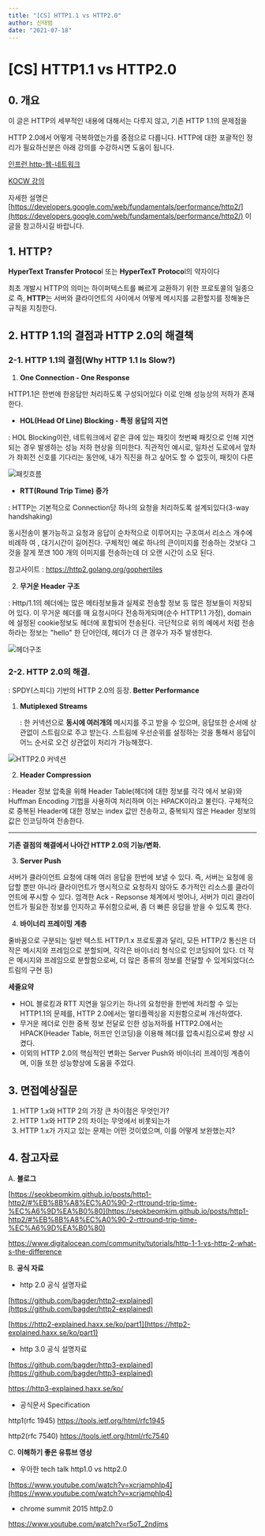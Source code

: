 ```yaml
---
title: "[CS] HTTP1.1 vs HTTP2.0"
author: 신태범
date: "2021-07-18"
---
```


# [CS] HTTP1.1 vs HTTP2.0

## 0. 개요
이 글은 HTTP의 세부적인 내용에 대해서는 다루지 않고, 기존 HTTP 1.1의 문제점을

HTTP 2.0에서 어떻게 극복하였는가를 중점으로 다룹니다. HTTP에 대한 포괄적인 정리가
필요하신분은 아래 강의를 수강하시면 도움이 됩니다.

[인프런 http-웹-네트워크](https://www.inflearn.com/course/http-%EC%9B%B9-%EB%84%A4%ED%8A%B8%EC%9B%8C%ED%81%AC)

[KOCW 강의](http://www.kocw.net/home/search/kemView.do?kemId=1046412)

자세한 설명은 [https://developers.google.com/web/fundamentals/performance/http2/](https://developers.google.com/web/fundamentals/performance/http2/) 이 글을 참고하시길 바랍니다.


## 1. HTTP?

 **HyperText Transfer Protoco**l 또는 **HyperTexT Protoco**l의 약자이다

 최초 개발시 HTTP의 의미는 하이퍼텍스트를 빠르게 교환하기 위한 프로토콜의 일종으로 즉, **HTTP**는 서버와 클라이언트의 사이에서 어떻게 메시지를 교환할지를 정해놓은 규칙을 지칭한다.

## 2. HTTP 1.1의 결점과 HTTP 2.0의 해결책

### 2-1. HTTP 1.1의 결점(Why HTTP 1.1 Is Slow?)

1. **One Connection - One Response**

HTTP1.1은 한번에 한응답만 처리하도록 구성되어있다 이로 인해 성능상의 저하가 존재한다.

- **HOL(Head Of Line) Blocking - 특정 응답의 지연**

: HOL Blocking이란, 네트워크에서 같은 큐에 있는 패킷이 첫번째 패킷으로 인해 지연되는 경우 발생하는 성능 저하 현상을 의미한다. 직관적인 예시로, 일차선 도로에서 앞차가 좌회전 신호를 기다리는 동안에, 내가 직진을 하고 싶어도 할 수 없듯이, 패킷이 다른 

![패킷흐름](../../images/1기/신태범/2주차/2주차-1.PNG)

- **RTT(Round Trip Time) 증가**

: HTTP는 기본적으로 Connection당 하나의 요청을 처리하도록 설계되있다(3-way handshaking)

동시전송이 불가능하고 요청과 응답이 순차적으로 이루어지는 구조여서 리소스 개수에 비례하 여 , 대기시간이 길어진다. 구체적인 예로 하나의 큰이미지를 전송하는 것보다 그것을 잘게 쪼갠 100 개의 이미지를 전송하는데 더 오랜 시간이 소모 된다.

참고사이트 : https://http2.golang.org/gophertiles

2. **무거운 Header 구조**

: Http/1.1의 헤더에는 많은 메타정보들과 실제로 전송할 정보 등 많은 정보들이 저장되어 있다. 이 무거운 헤더를 매 요청시마다 전송하게되며(순수 HTTP1.1 가정), domain에 설정된 cookie정보도 헤더에 포함되어 전송된다. 극단적으로 위의 예에서 처럼 전송하라는 정보는 "hello" 한 단어인데, 헤더가 더 큰 경우가 자주 발생한다.

![헤더구조](../../images/1기/신태범/2주차/2주차-2.PNG)

### 2-2. HTTP 2.0의 해결.

: SPDY(스피디) 기반의 HTTP 2.0의 등장. **Better Performance**

1. **Mutiplexed Streams**

    : 한 커넥션으로 **동시에 여러개의** 메시지를 주고 받을 수 있으며, 응답또한 순서에 상관없이 스트림으로 주고 받는다. 스트림에 우선순위를 설정하는 것을 통해서 응답이 어느 순서로 오건 상관없이 처리가 가능해졌다.

![HTTP2.0 커넥션](../../images/1기/신태범/2주차/2주차-3.PNG)

 2. **Header Compression**

  : Header 정보 압축을 위해 Header Table(헤더에 대한 정보를 각각 에서 보유)와 Huffman Encoding 기법을 사용하여 처리하며 이는 HPACK이라고 불린다. 구체적으로 중복된 Header에 대한 정보는 index 값만 전송하고, 중복되지 않은 Header 정보의 값은 인코딩하여 전송한다. 

---

**기존 결점의 해결에서 나아간 HTTP 2.0의 기능/변화.**

3. **Server Push**

서버가 클라이언트 요청에 대해 여러 응답을 한번에 보낼 수 있다. 즉, 서버는 요청에 응답할 뿐만 아니라 클라이언트가 명시적으로 요청하지 않아도 추가적인 리소스를 클라이언트에 푸시할 수 있다. 엄격한 Ack - Repsonse 체계에서 벗어나, 서버가 미리 클라이언트가 필요한 정보를 인지하고 푸쉬함으로써, 좀 더 빠른 응답을 받을 수 있도록 한다.

4. **바이너리 프레이밍 계층**

 줄바꿈으로 구분되는 일반 텍스트 HTTP/1.x 프로토콜과 달리, 모든 HTTP/2 통신은 더 작은 메시지와 프레임으로 분할되며, 각각은 바이너리 형식으로 인코딩되어 있다. 더 작은 메시지와 프레임으로 분할함으로써, 더 많은 종류의 정보를 전달할 수 있게되었다(스트림의 구현 등)

**세줄요약** 

- HOL 블로킹과 RTT 지연을 일으키는 하나의 요청만을 한번에 처리할 수 있는 HTTP1.1의 문제를, HTTP 2.0에서는 멀티플렉싱을 지원함으로써 개선하였다.
- 무거운 헤더로 인한 중복 정보 전달로 인한 성능저하를 HTTP2.0에서는 HPACK(Header Table, 허프만 인코딩)을 이용해 헤더를 압축시킴으로써 향상 시켰다.
- 이외의 HTTP 2.0의 핵심적인 변화는 Server Push와 바이너리 프레이밍 계층이며, 이들 또한 성능향상에 도움을 주었다.

## 3. 면접예상질문

1. HTTP 1.x와 HTTP 2의 가장 큰 차이점은 무엇인가?
2. HTTP 1.x와 HTTP 2의 차이는 무엇에서 비롯되는가
3. HTTP 1.x가 가지고 있는 문제는 어떤 것이였으며, 이를 어떻게 보완했는지? 


## 4. 참고자료

A. **블로그**

[https://seokbeomkim.github.io/posts/http1-http2/#%EB%8B%A8%EC%A0%90-2-rttround-trip-time-%EC%A6%9D%EA%B0%80](https://seokbeomkim.github.io/posts/http1-http2/#%EB%8B%A8%EC%A0%90-2-rttround-trip-time-%EC%A6%9D%EA%B0%80)

https://www.digitalocean.com/community/tutorials/http-1-1-vs-http-2-what-s-the-difference

B. **공식 자료**

- http 2.0 공식 설명자료

[https://github.com/bagder/http2-explained](https://github.com/bagder/http2-explained)

[https://http2-explained.haxx.se/ko/part1](https://http2-explained.haxx.se/ko/part1)

- http 3.0 공식 설명자료

[https://github.com/bagder/http3-explained](https://github.com/bagder/http3-explained)

https://http3-explained.haxx.se/ko/

- 공식문서 Specification

http1(rfc 1945) https://tools.ietf.org/html/rfc1945

http2(rfc 7540) https://tools.ietf.org/html/rfc7540

C. **이해하기 좋은 유튜브 영상**

- 우아한 tech talk http1.0 vs http2.0

[https://www.youtube.com/watch?v=xcrjamphIp4](https://www.youtube.com/watch?v=xcrjamphIp4)

- chrome summit 2015 http2.0

https://www.youtube.com/watch?v=r5oT_2ndjms